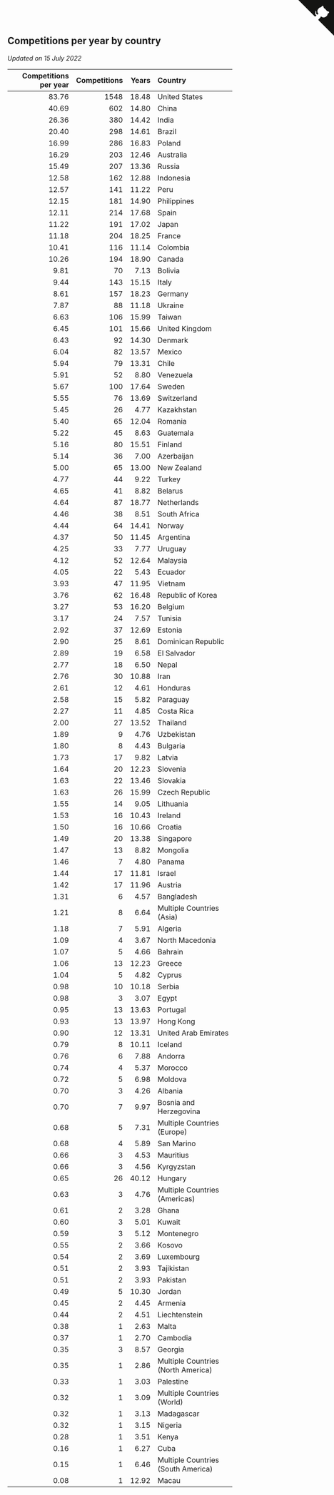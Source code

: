 ## Competitions per year by country

*Updated on 15 July 2022*

| Competitions per year | Competitions | Years | Country |
| ---: | ---: | ---: | :--- |
| 83.76 | 1548 | 18.48 | United States |
| 40.69 | 602 | 14.80 | China |
| 26.36 | 380 | 14.42 | India |
| 20.40 | 298 | 14.61 | Brazil |
| 16.99 | 286 | 16.83 | Poland |
| 16.29 | 203 | 12.46 | Australia |
| 15.49 | 207 | 13.36 | Russia |
| 12.58 | 162 | 12.88 | Indonesia |
| 12.57 | 141 | 11.22 | Peru |
| 12.15 | 181 | 14.90 | Philippines |
| 12.11 | 214 | 17.68 | Spain |
| 11.22 | 191 | 17.02 | Japan |
| 11.18 | 204 | 18.25 | France |
| 10.41 | 116 | 11.14 | Colombia |
| 10.26 | 194 | 18.90 | Canada |
| 9.81 | 70 | 7.13 | Bolivia |
| 9.44 | 143 | 15.15 | Italy |
| 8.61 | 157 | 18.23 | Germany |
| 7.87 | 88 | 11.18 | Ukraine |
| 6.63 | 106 | 15.99 | Taiwan |
| 6.45 | 101 | 15.66 | United Kingdom |
| 6.43 | 92 | 14.30 | Denmark |
| 6.04 | 82 | 13.57 | Mexico |
| 5.94 | 79 | 13.31 | Chile |
| 5.91 | 52 | 8.80 | Venezuela |
| 5.67 | 100 | 17.64 | Sweden |
| 5.55 | 76 | 13.69 | Switzerland |
| 5.45 | 26 | 4.77 | Kazakhstan |
| 5.40 | 65 | 12.04 | Romania |
| 5.22 | 45 | 8.63 | Guatemala |
| 5.16 | 80 | 15.51 | Finland |
| 5.14 | 36 | 7.00 | Azerbaijan |
| 5.00 | 65 | 13.00 | New Zealand |
| 4.77 | 44 | 9.22 | Turkey |
| 4.65 | 41 | 8.82 | Belarus |
| 4.64 | 87 | 18.77 | Netherlands |
| 4.46 | 38 | 8.51 | South Africa |
| 4.44 | 64 | 14.41 | Norway |
| 4.37 | 50 | 11.45 | Argentina |
| 4.25 | 33 | 7.77 | Uruguay |
| 4.12 | 52 | 12.64 | Malaysia |
| 4.05 | 22 | 5.43 | Ecuador |
| 3.93 | 47 | 11.95 | Vietnam |
| 3.76 | 62 | 16.48 | Republic of Korea |
| 3.27 | 53 | 16.20 | Belgium |
| 3.17 | 24 | 7.57 | Tunisia |
| 2.92 | 37 | 12.69 | Estonia |
| 2.90 | 25 | 8.61 | Dominican Republic |
| 2.89 | 19 | 6.58 | El Salvador |
| 2.77 | 18 | 6.50 | Nepal |
| 2.76 | 30 | 10.88 | Iran |
| 2.61 | 12 | 4.61 | Honduras |
| 2.58 | 15 | 5.82 | Paraguay |
| 2.27 | 11 | 4.85 | Costa Rica |
| 2.00 | 27 | 13.52 | Thailand |
| 1.89 | 9 | 4.76 | Uzbekistan |
| 1.80 | 8 | 4.43 | Bulgaria |
| 1.73 | 17 | 9.82 | Latvia |
| 1.64 | 20 | 12.23 | Slovenia |
| 1.63 | 22 | 13.46 | Slovakia |
| 1.63 | 26 | 15.99 | Czech Republic |
| 1.55 | 14 | 9.05 | Lithuania |
| 1.53 | 16 | 10.43 | Ireland |
| 1.50 | 16 | 10.66 | Croatia |
| 1.49 | 20 | 13.38 | Singapore |
| 1.47 | 13 | 8.82 | Mongolia |
| 1.46 | 7 | 4.80 | Panama |
| 1.44 | 17 | 11.81 | Israel |
| 1.42 | 17 | 11.96 | Austria |
| 1.31 | 6 | 4.57 | Bangladesh |
| 1.21 | 8 | 6.64 | Multiple Countries (Asia) |
| 1.18 | 7 | 5.91 | Algeria |
| 1.09 | 4 | 3.67 | North Macedonia |
| 1.07 | 5 | 4.66 | Bahrain |
| 1.06 | 13 | 12.23 | Greece |
| 1.04 | 5 | 4.82 | Cyprus |
| 0.98 | 10 | 10.18 | Serbia |
| 0.98 | 3 | 3.07 | Egypt |
| 0.95 | 13 | 13.63 | Portugal |
| 0.93 | 13 | 13.97 | Hong Kong |
| 0.90 | 12 | 13.31 | United Arab Emirates |
| 0.79 | 8 | 10.11 | Iceland |
| 0.76 | 6 | 7.88 | Andorra |
| 0.74 | 4 | 5.37 | Morocco |
| 0.72 | 5 | 6.98 | Moldova |
| 0.70 | 3 | 4.26 | Albania |
| 0.70 | 7 | 9.97 | Bosnia and Herzegovina |
| 0.68 | 5 | 7.31 | Multiple Countries (Europe) |
| 0.68 | 4 | 5.89 | San Marino |
| 0.66 | 3 | 4.53 | Mauritius |
| 0.66 | 3 | 4.56 | Kyrgyzstan |
| 0.65 | 26 | 40.12 | Hungary |
| 0.63 | 3 | 4.76 | Multiple Countries (Americas) |
| 0.61 | 2 | 3.28 | Ghana |
| 0.60 | 3 | 5.01 | Kuwait |
| 0.59 | 3 | 5.12 | Montenegro |
| 0.55 | 2 | 3.66 | Kosovo |
| 0.54 | 2 | 3.69 | Luxembourg |
| 0.51 | 2 | 3.93 | Tajikistan |
| 0.51 | 2 | 3.93 | Pakistan |
| 0.49 | 5 | 10.30 | Jordan |
| 0.45 | 2 | 4.45 | Armenia |
| 0.44 | 2 | 4.51 | Liechtenstein |
| 0.38 | 1 | 2.63 | Malta |
| 0.37 | 1 | 2.70 | Cambodia |
| 0.35 | 3 | 8.57 | Georgia |
| 0.35 | 1 | 2.86 | Multiple Countries (North America) |
| 0.33 | 1 | 3.03 | Palestine |
| 0.32 | 1 | 3.09 | Multiple Countries (World) |
| 0.32 | 1 | 3.13 | Madagascar |
| 0.32 | 1 | 3.15 | Nigeria |
| 0.28 | 1 | 3.51 | Kenya |
| 0.16 | 1 | 6.27 | Cuba |
| 0.15 | 1 | 6.46 | Multiple Countries (South America) |
| 0.08 | 1 | 12.92 | Macau |


<a href="https://github.com/JustinTimeCuber/wca_statistics" class="github-corner" aria-label="View source on Github"><svg width="80" height="80" viewBox="0 0 250 250" style="fill:#151513; color:#fff; position: absolute; top: 0; border: 0; right: 0;" aria-hidden="true"><path d="M0,0 L115,115 L130,115 L142,142 L250,250 L250,0 Z"></path><path d="M128.3,109.0 C113.8,99.7 119.0,89.6 119.0,89.6 C122.0,82.7 120.5,78.6 120.5,78.6 C119.2,72.0 123.4,76.3 123.4,76.3 C127.3,80.9 125.5,87.3 125.5,87.3 C122.9,97.6 130.6,101.9 134.4,103.2" fill="currentColor" style="transform-origin: 130px 106px;" class="octo-arm"></path><path d="M115.0,115.0 C114.9,115.1 118.7,116.5 119.8,115.4 L133.7,101.6 C136.9,99.2 139.9,98.4 142.2,98.6 C133.8,88.0 127.5,74.4 143.8,58.0 C148.5,53.4 154.0,51.2 159.7,51.0 C160.3,49.4 163.2,43.6 171.4,40.1 C171.4,40.1 176.1,42.5 178.8,56.2 C183.1,58.6 187.2,61.8 190.9,65.4 C194.5,69.0 197.7,73.2 200.1,77.6 C213.8,80.2 216.3,84.9 216.3,84.9 C212.7,93.1 206.9,96.0 205.4,96.6 C205.1,102.4 203.0,107.8 198.3,112.5 C181.9,128.9 168.3,122.5 157.7,114.1 C157.9,116.9 156.7,120.9 152.7,124.9 L141.0,136.5 C139.8,137.7 141.6,141.9 141.8,141.8 Z" fill="currentColor" class="octo-body"></path></svg></a><style>.github-corner:hover .octo-arm{animation:octocat-wave 560ms ease-in-out}@keyframes octocat-wave{0%,100%{transform:rotate(0)}20%,60%{transform:rotate(-25deg)}40%,80%{transform:rotate(10deg)}}@media (max-width:500px){.github-corner:hover .octo-arm{animation:none}.github-corner .octo-arm{animation:octocat-wave 560ms ease-in-out}}</style>
